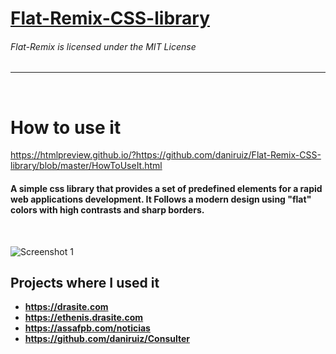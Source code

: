 # [Flat-Remix-CSS-library](http://drasite.com/flat-remix-css)

###### Flat-Remix is licensed under the MIT License
<hr>
<br>

# How to use it  
https://htmlpreview.github.io/?https://github.com/daniruiz/Flat-Remix-CSS-library/blob/master/HowToUseIt.html

#### A simple css library that provides a set of predefined elements for a rapid web applications development. It Follows a modern design using "flat" colors with high contrasts and sharp borders.  

<br>

![Screenshot 1](https://github.com/daniruiz/Flat-Remix-CSS-library/blob/master/Images/1.png?raw=true)


## Projects where I used it  
* **https://drasite.com**
* **https://ethenis.drasite.com**
* **https://assafpb.com/noticias**
* **https://github.com/daniruiz/Consulter**

